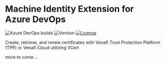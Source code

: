 # Machine Identity Extension for Azure DevOps

![Azure DevOps builds](https://img.shields.io/azure-devops/build/gd-barron/11b2b21a-0109-430d-8f46-9facf705c42a/5?label=Build&style=plastic)
![Version](https://img.shields.io/visual-studio-marketplace/v/gdbarron.MachineIdentityExtension?label=Version&style=plastic)
[![License](https://img.shields.io/badge/License-Apache%202.0-blue.svg)](https://opensource.org/licenses/Apache-2.0)

Create, retrieve, and renew certificates with Venafi Trust Protection Platform (TPP) or Venafi Cloud utilizing VCert

more to come....
